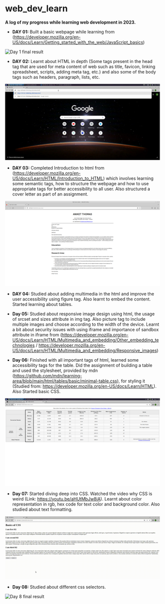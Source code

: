 # web_dev_learn

__A log of my progress while learning web development in 2023.__

- __DAY 01:__ Built a basic webpage while learning from (https://developer.mozilla.org/en-US/docs/Learn/Getting_started_with_the_web/JavaScript_basics)

![Day 1 final result](./data/Day_001_result.gif)

- __DAY 02:__ Learnt about HTML in depth (Some tags present in the head tag that are used for meta content of web such as title, favicon, linking spreadsheet, scripts, adding meta tag, etc.) and also some of the body tags such as headers, paragraph, lists, etc.

![Day 2 final result](./data/Day_002_result.gif)

- __DAY 03:__ Completed Introduction to html from (https://developer.mozilla.org/en-US/docs/Learn/HTML/Introduction_to_HTML) which involves learning some semantic tags, how to structure the webpage and how to use appropriate tags for better accessibility to all user. Also structured a cover letter as part of an assignment.

![Day 3 final result](./data/Day_003_result.png)

- __DAY 04:__ Studied about adding multimedia in the html and improve the user accessibility using figure tag. Also learnt to embed the content. Started learning about tables. 

- __Day 05:__ Studied about responsive image design using html, the usage of srcset and sizes attribute in img tag. Also picture tag to include multiple images and choose according to the width of the device. Learnt a bit about security issues with using iframe and importance of sandbox attribute in iframe from (https://developer.mozilla.org/en-US/docs/Learn/HTML/Multimedia_and_embedding/Other_embedding_technologies / https://developer.mozilla.org/en-US/docs/Learn/HTML/Multimedia_and_embedding/Responsive_images)

- __Day 06:__ Finished with all important tags of html, learned some accessibility tags for the table. Did the assignment of building a table and used the stylesheet, provided by mdn (https://github.com/mdn/learning-area/blob/main/html/tables/basic/minimal-table.css), for styling it (Studied from: https://developer.mozilla.org/en-US/docs/Learn/HTML). Also Started basic CSS.

![Day 6 final result](./data/Day_006_result.png)

- __Day 07:__ Started diving deep into CSS. Watched the video why CSS is weird (Link: https://youtu.be/aHUtMbJw8iA). Learnt about color representation in rgb, hex code for text color and background color. Also studied about text formatting.

![Day 7 final result](./data/Day_007_result.gif)

- __Day 08:__ Studied about different css selectors.

![Day 8 final result](./data/Day_008_result.gif)